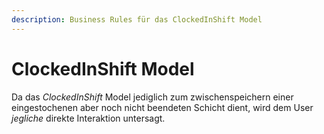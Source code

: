 ```yaml
---
description: Business Rules für das ClockedInShift Model
---
```


# ClockedInShift Model

Da das _ClockedInShift_ Model jediglich zum zwischenspeichern einer eingestochenen
aber noch nicht beendeten Schicht dient, wird dem User _jegliche_ direkte Interaktion untersagt.
